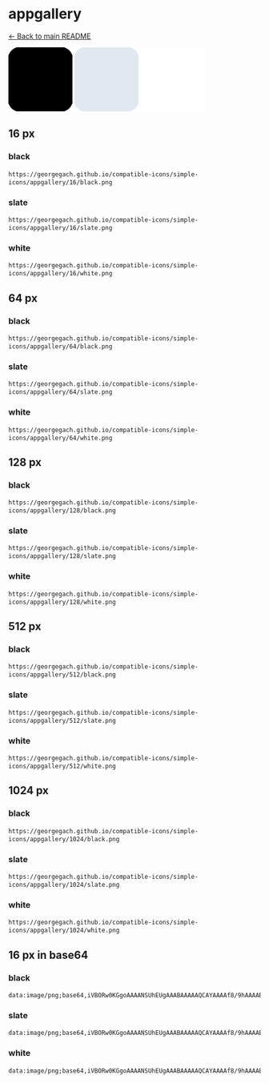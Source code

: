# appgallery

[← Back to main README](../../README.md)


<img src="./128/black.png" width="128" alt="appgallery black icon" />
<img src="./128/slate.png" width="128" alt="appgallery slate icon" />
<img src="./128/white.png" width="128" alt="appgallery white icon" />

## 16 px

### black
```
https://georgegach.github.io/compatible-icons/simple-icons/appgallery/16/black.png
```

### slate
```
https://georgegach.github.io/compatible-icons/simple-icons/appgallery/16/slate.png
```

### white
```
https://georgegach.github.io/compatible-icons/simple-icons/appgallery/16/white.png
```

## 64 px

### black
```
https://georgegach.github.io/compatible-icons/simple-icons/appgallery/64/black.png
```

### slate
```
https://georgegach.github.io/compatible-icons/simple-icons/appgallery/64/slate.png
```

### white
```
https://georgegach.github.io/compatible-icons/simple-icons/appgallery/64/white.png
```

## 128 px

### black
```
https://georgegach.github.io/compatible-icons/simple-icons/appgallery/128/black.png
```

### slate
```
https://georgegach.github.io/compatible-icons/simple-icons/appgallery/128/slate.png
```

### white
```
https://georgegach.github.io/compatible-icons/simple-icons/appgallery/128/white.png
```

## 512 px

### black
```
https://georgegach.github.io/compatible-icons/simple-icons/appgallery/512/black.png
```

### slate
```
https://georgegach.github.io/compatible-icons/simple-icons/appgallery/512/slate.png
```

### white
```
https://georgegach.github.io/compatible-icons/simple-icons/appgallery/512/white.png
```

## 1024 px

### black
```
https://georgegach.github.io/compatible-icons/simple-icons/appgallery/1024/black.png
```

### slate
```
https://georgegach.github.io/compatible-icons/simple-icons/appgallery/1024/slate.png
```

### white
```
https://georgegach.github.io/compatible-icons/simple-icons/appgallery/1024/white.png
```

## 16 px in base64

### black
```
data:image/png;base64,iVBORw0KGgoAAAANSUhEUgAAABAAAAAQCAYAAAAf8/9hAAAABmJLR0QA/wD/AP+gvaeTAAAA00lEQVQ4jaXTTU7DQAwF4C8TEH9iW7a9/zUI14ANFeyQKCrQdAKLOGqUJmqVWrJmbL9njz0yPOAJK3wg429Cc2BWqLAQ5CnCMa0Slg7l60TfMuF2JLBF3bPr8A3lroi+0iDwgwbfYd8E5nqAy2mELIBXUXUb9yEZykI7jNkyVn1Wgjf7Kf/iPc7udTV2PV4dnIMX1OG71/Zd9ApdYB120xG6GeS4NwGuUYbmQZEtLgNXTn3jqZITPmeSYZ2wOSPBJuHljATPtCtZ4dXxdd7Zr/MjFv9Hy1KJwBNHhgAAAABJRU5ErkJggg==
```

### slate
```
data:image/png;base64,iVBORw0KGgoAAAANSUhEUgAAABAAAAAQCAYAAAAf8/9hAAAABmJLR0QA/wD/AP+gvaeTAAABKUlEQVQ4jZ2TTU4CQRSEv3oMGcHgEuOOc3gMvKenkGvAwqi4kgAhYQamXPSAyQyoUItO+r2q91Od1vRzfd91+WwYIfUxd0BwGhViib0BZgXZWK/zr4nR4xnBH/AkDKNmWLD+V0wahaV+q64pLMrjXSptihYPbjOlnZuJvkyJWSKQ3TP01SJqEJwwTOIGyJELcAHkdaxZoZO1g0d0QA+/5OFU90sRALY/wAeXt4Y5aAuYdJTA7kemMmmaE0ilIQQDcA4IIEQAmWGViK4OkizpNEzkqgKFIRPegTqIvZNoF6hnvLHUFRoeClRAJ3EU9VPldXMwtdFK+6BMPo68D4vl5dbVtVWtQuljXAWZTaCYXT2BmUbhGIMnEm+IBcmTcz33FgvwO9JLqezpG8IWfCYg8MxdAAAAAElFTkSuQmCC
```

### white
```
data:image/png;base64,iVBORw0KGgoAAAANSUhEUgAAABAAAAAQCAYAAAAf8/9hAAAABmJLR0QA/wD/AP+gvaeTAAAA3klEQVQ4jZ2TTQ6CMBCFvxaNf9Glbj2Hx9B7eguugUtdq0GllnHRIZIKiryE0BneY/46RkRWwB5YA1NgAViaUQJnIAcOwNaISApsWgS/kFqNHOPa0be2hLRjFICr2U59MWZGRDyfNd8J9d7UnihnHPG8bRCjxJFGLfQciwESIyLS8KEz2sb19w+OvLv8AE76rrJzwLOmc6r5yMCpb06o29QCDYCL2mUlqHrglVwq2QGJPj4KUgBD5SVtY+wKbwl3uy8ulrAYfZFbwlb1RWZEZMl7nWd8X2dPmEQOZMDuBT+JSU14Im8yAAAAAElFTkSuQmCC
```

